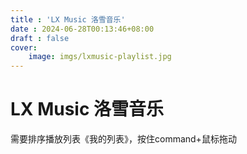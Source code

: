 ```yaml
---
title : 'LX Music 洛雪音乐'
date : 2024-06-28T00:13:46+08:00
draft : false
cover: 
    image: imgs/lxmusic-playlist.jpg
---
```

# LX Music 洛雪音乐
需要排序播放列表《我的列表》，按住command+鼠标拖动